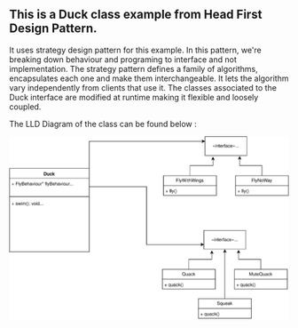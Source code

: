 ## This is a Duck class example from Head First Design Pattern.
It uses strategy design pattern for this example. In this pattern, we're breaking down behaviour and programing to interface and not implementation.
The strategy pattern defines a family of algorithms, encapsulates each one and make them interchangeable. It lets the algorithm vary independently from clients that use it.
The classes associated to the Duck interface are modified at runtime making it flexible and loosely coupled.

The LLD Diagram of the class can be found below :

<img src="https://github.com/sat5297/HFDP_LLD/blob/main/StrategizedDuck/StrategizedDuck/Duck.drawio.svg" alt="Create Employee"/>
